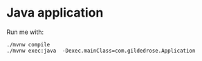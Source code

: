 # Java application

Run me with:

```
./mvnw compile
./mvnw exec:java  -Dexec.mainClass=com.gildedrose.Application
```

